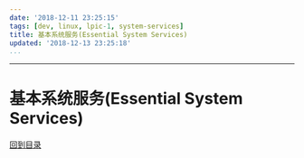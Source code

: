 ```yaml
---
date: '2018-12-11 23:25:15'
tags: [dev, linux, lpic-1, system-services]
title: 基本系统服务(Essential System Services)
updated: '2018-12-13 23:25:18'
...
```

---
# 基本系统服务(Essential System Services)
<!-- MarkdownTOC -->

<!-- /MarkdownTOC -->
[回到目录](../index.md)

